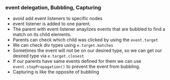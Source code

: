 ### event delegation, Bubbling, Capturing

* avoid add event listeners to specific nodes
* event listener is added to one parent.
* The parent with event listener anaylizes events that are bubbled to find a match on its child elements.
* Parents can check which child was clicked by using the `event.target`
* We can check div types using `e.target.matches`
* Sometimes the event will not be on our desired type, so we can get our desired type via `e.target.closest`
* If our parents have same events defined for them we can use `event.stopPropagation()` to prevent the event from bubbling.
* Capturing is like the opposite of bubbling
